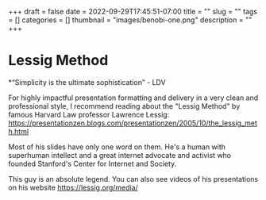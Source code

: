 +++ 
draft = false
date = 2022-09-29T17:45:51-07:00
title = ""
slug = "" 
tags = []
categories = []
thumbnail = "images/benobi-one.png"
description = ""
+++
# Lessig Method

*“Simplicity is the ultimate sophistication” - LDV

For highly impactful presentation formatting and delivery in a very clean and professional style, I recommend reading about the "Lessig Method" by famous Harvard Law professor Lawrence Lessig: https://presentationzen.blogs.com/presentationzen/2005/10/the_lessig_meth.html

Most of his slides have only one word on them. He's a human with superhuman intellect and a great internet advocate and activist who founded Stanford's Center for Internet and Society.

This guy is an absolute legend. You can also see videos of his presentations on his website https://lessig.org/media/
